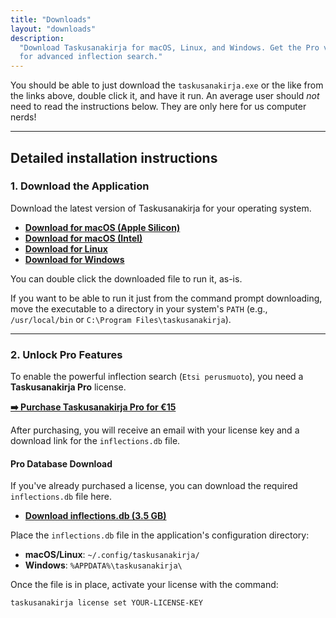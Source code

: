 ```yaml
---
title: "Downloads"
layout: "downloads"
description:
  "Download Taskusanakirja for macOS, Linux, and Windows. Get the Pro version
  for advanced inflection search."
---
```


You should be able to just download the `taskusanakirja.exe` or the like
from the links above, double click it, and have it run.
An average user should _not_ need to read the instructions below. They
are only here for us computer nerds!

---

## Detailed installation instructions

### 1. Download the Application

Download the latest version of Taskusanakirja for your operating system.

- **[Download for macOS (Apple Silicon)](https://files.taskusanakirja.com/taskusanakirja_darwin_arm64_v1-0-0)**
- **[Download for macOS (Intel)](https://files.taskusanakirja.com/taskusanakirja_darwin_amd64_v1-0-0)**
- **[Download for Linux](https://files.taskusanakirja.com/taskusanakirja_linux_amd64_v1-0-0)**
- **[Download for Windows](https://files.taskusanakirja.com/taskusanakirja_windows_amd64_v1-0-0.exe)**

You can double click the downloaded file to run it, as-is.

If you want to be able to run it just from the command prompt downloading, move the executable to a directory in your system's `PATH`
(e.g., `/usr/local/bin` or `C:\Program Files\taskusanakirja`).

---

### 2. Unlock Pro Features

To enable the powerful inflection search (`Etsi perusmuoto`), you need a
**Taskusanakirja Pro** license.

**[➡️ Purchase Taskusanakirja Pro for €15](https://quinnster43.gumroad.com/l/mfaqzr)**

After purchasing, you will receive an email with your license key and a download
link for the `inflections.db` file.

#### Pro Database Download

If you've already purchased a license, you can download the required
`inflections.db` file here.

- **[Download inflections.db (3.5 GB)](https://files.taskusanakirja.com/inflections.db)**

Place the `inflections.db` file in the application's configuration directory:

- **macOS/Linux**: `~/.config/taskusanakirja/`
- **Windows**: `%APPDATA%\taskusanakirja\`

Once the file is in place, activate your license with the command:

```bash
taskusanakirja license set YOUR-LICENSE-KEY
```

```

```
